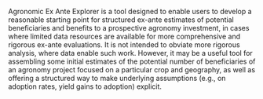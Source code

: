 Agronomic Ex Ante Explorer is a tool designed to enable users to develop a reasonable starting point for structured ex-ante estimates of potential beneficiaries and benefits to a prospective agronomy investment, in cases where limited data resources are available for more comprehensive and rigorous ex-ante evaluations. It is not intended to obviate more rigorous analysis, where data enable such work. However, it may be a useful tool for assembling some initial estimates of the potential number of beneficiaries of an agronomy project focused on a particular crop and geography, as well as offering a structured way to make underlying assumptions (e.g., on adoption rates, yield gains to adoption) explicit. 
